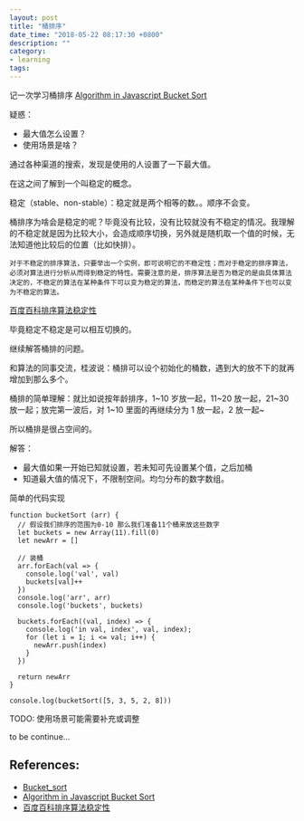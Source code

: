 ```yaml
---
layout: post
title: "桶排序"
date_time: "2018-05-22 08:17:30 +0800"
description: ""
category:
- learning
tags:
---
```


记一次学习桶排序
[Algorithm in Javascript Bucket Sort](https://juejin.im/post/5853542c61ff4b006848e8bb)

疑惑：

- 最大值怎么设置？
- 使用场景是啥？

通过各种渠道的搜索，发现是使用的人设置了一下最大值。

在这之间了解到一个叫稳定的概念。

稳定（stable、non-stable）：稳定就是两个相等的数。。顺序不会变。

桶排序为啥会是稳定的呢？毕竟没有比较，没有比较就没有不稳定的情况。我理解的不稳定就是因为比较大小，会造成顺序切换，另外就是随机取一个值的时候，无法知道他比较后的位置（比如快排）。

	对于不稳定的排序算法，只要举出一个实例，即可说明它的不稳定性；而对于稳定的排序算法，必须对算法进行分析从而得到稳定的特性。需要注意的是，排序算法是否为稳定的是由具体算法决定的，不稳定的算法在某种条件下可以变为稳定的算法，而稳定的算法在某种条件下也可以变为不稳定的算法。

[百度百科排序算法稳定性](https://baike.baidu.com/item/%E6%8E%92%E5%BA%8F%E7%AE%97%E6%B3%95%E7%A8%B3%E5%AE%9A%E6%80%A7)

毕竟稳定不稳定是可以相互切换的。

继续解答桶排的问题。

和算法的同事交流，桂波说：桶排可以设个初始化的桶数，遇到大的放不下的就再增加到那么多个。

桶排的简单理解：就比如说按年龄排序，1~10 岁放一起，11~20 放一起，21~30 放一起；放完第一波后，对 1~10 里面的再继续分为 1 放一起，2 放一起~

所以桶排是很占空间的。

解答：

- 最大值如果一开始已知就设置，若未知可先设置某个值，之后加桶
- 知道最大值的情况下，不限制空间。均匀分布的数字数组。

简单的代码实现

```
function bucketSort (arr) {
  // 假设我们排序的范围为0-10 那么我们准备11个桶来放这些数字
  let buckets = new Array(11).fill(0)
  let newArr = []

  // 装桶
  arr.forEach(val => {
    console.log('val', val)
    buckets[val]++
  })
  console.log('arr', arr)
  console.log('buckets', buckets)

  buckets.forEach((val, index) => {
    console.log('in val, index', val, index);
    for (let i = 1; i <= val; i++) {
      newArr.push(index)
    }
  })

  return newArr
}

console.log(bucketSort([5, 3, 5, 2, 8]))
```

TODO: 使用场景可能需要补充或调整

to be continue...

## References:

* [Bucket_sort](https://en.wikipedia.org/wiki/Bucket_sort)
* [Algorithm in Javascript Bucket Sort](https://juejin.im/post/5853542c61ff4b006848e8bb)
* [百度百科排序算法稳定性](https://baike.baidu.com/item/%E6%8E%92%E5%BA%8F%E7%AE%97%E6%B3%95%E7%A8%B3%E5%AE%9A%E6%80%A7)

